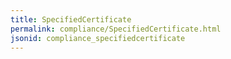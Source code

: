 ```yaml
---
title: SpecifiedCertificate
permalink: compliance/SpecifiedCertificate.html
jsonid: compliance_specifiedcertificate
---
```

